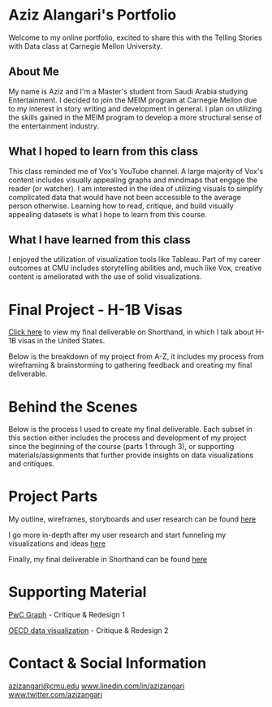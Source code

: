 # Aziz Alangari's Portfolio
Welcome to my online portfolio, excited to share this with the Telling Stories with Data class at Carnegie Mellon University.

## About Me
My name is Aziz and I'm a Master's student from Saudi Arabia studying Entertainment. I decided to join the MEIM program at Carnegie Mellon due to my interest in story writing and development in general. I plan on utilizing the skills gained in the MEIM program to develop a more structural sense of the entertainment industry. 

## What I hoped to learn from this class
This class reminded me of Vox's YouTube channel. A large majority of Vox's content includes visually appealing graphs and mindmaps that engage the reader (or watcher). I am interested in the idea of utilizing visuals to simplify complicated data that would have not been accessible to the average person otherwise. Learning how to read, critique, and build visually appealing datasets is what I hope to learn from this course.

## What I have learned from this class
I enjoyed the utilization of visualization tools like Tableau. Part of my career outcomes at CMU includes storytelling abilities and, much like Vox, creative content is ameliorated with the use of solid visualizations. 

# Final Project - H-1B Visas
[Click here](https://carnegiemellon.shorthandstories.com/azizangari/index.html) to view my final deliverable on Shorthand, in which I talk about H-1B visas in the United States. 

Below is the breakdown of my project from A-Z, it includes my process from wireframing & brainstorming to gathering feedback and creating my final deliverable.

# Behind the Scenes 
Below is the process I used to create my final deliverable. Each subset in this section either includes the process and development of my project since the beginning of the course (parts 1 through 3), or supporting materials/assignments that further provide insights on data visualizations and critiques.

# Project Parts

My outline, wireframes, storyboards and user research can be found [here](https://azizaangari.github.io/AzizData/azizpart2)

I go more in-depth after my user research and start funneling my visualizations and ideas [here](https://azizaangari.github.io/AzizData/part_three)

Finally, my final deliverable in Shorthand can be found [here](https://carnegiemellon.shorthandstories.com/azizangari/index.html)

# Supporting Material

[PwC Graph](https://azizaangari.github.io/AzizData/datavis1) - Critique & Redesign 1

[OECD data visualization](https://azizaangari.github.io/AzizData/datavis2) - Critique & Redesign 2

# Contact & Social Information

azizangari@cmu.edu
www.linedin.com/in/azizangari
www.twitter.com/azizangari
